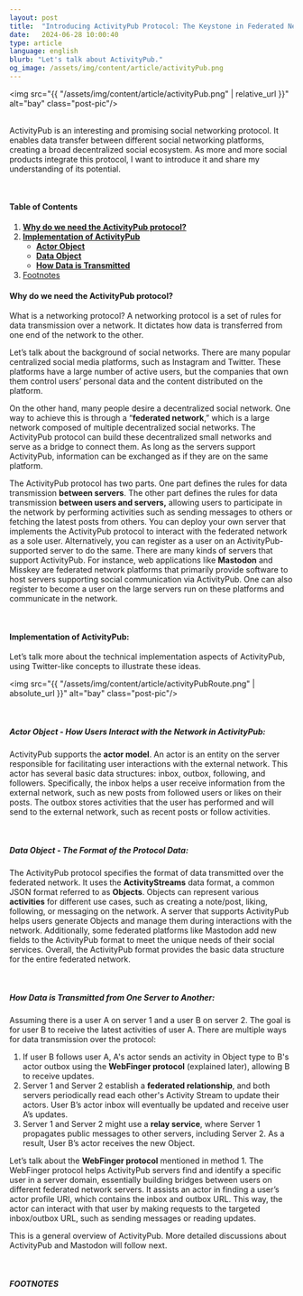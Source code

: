 ```yaml
---
layout: post
title:  "Introducing ActivityPub Protocol: The Keystone in Federated Network"
date:   2024-06-28 10:00:40
type: article
language: english
blurb: "Let's talk about ActivityPub."
og_image: /assets/img/content/article/activityPub.png
---
```


<img src="{{ "/assets/img/content/article/activityPub.png" | relative_url }}" alt="bay" class="post-pic"/>
<br />
<br />

ActivityPub is an interesting and promising social networking protocol. It enables data transfer between different social networking platforms, creating a broad decentralized social ecosystem. As more and more social products integrate this protocol, I want to introduce it and share my understanding of its potential.

<br />

#### Table of Contents
1. [**Why do we need the ActivityPub protocol?**](#why-do-we-need-the-activitypub-protocol)
2. [**Implementation of ActivityPub**](#implementation-of-activitypub)
    * [**Actor Object**](#actor-object---how-users-interact-with-the-network-in-activitypub)
    * [**Data Object**](#data-object---the-format-of-the-protocol-data)
    * [**How Data is Transmitted**](#how-data-is-transmitted-from-one-server-to-another)
3. [Footnotes](#footnotes)

#### **Why do we need the ActivityPub protocol?**

What is a networking protocol? A networking protocol is a set of rules for data transmission over a network. It dictates how data is transferred from one end of the network to the other.

Let’s talk about the background of social networks. There are many popular centralized social media platforms, such as Instagram and Twitter. These platforms have a large number of active users, but the companies that own them control users’ personal data and the content distributed on the platform.

On the other hand, many people desire a decentralized social network. One way to achieve this is through a “**federated network**,” which is a large network composed of multiple decentralized social networks. The ActivityPub protocol can build these decentralized small networks and serve as a bridge to connect them. As long as the servers support ActivityPub, information can be exchanged as if they are on the same platform.

The ActivityPub protocol has two parts. One part defines the rules for data transmission **between servers**. The other part defines the rules for data transmission **between users and servers,** allowing users to participate in the network by performing activities such as sending messages to others or fetching the latest posts from others. You can deploy your own server that implements the ActivityPub protocol to interact with the federated network as a sole user. Alternatively, you can register as a user on an ActivityPub-supported server to do the same. There are many kinds of servers that support ActivityPub. For instance, web applications like **Mastodon** and Misskey are federated network platforms that primarily provide software to host servers supporting social communication via ActivityPub. One can also register to become a user on the large servers run on these platforms and communicate in the network.

<br />

#### **Implementation of ActivityPub:**

Let’s talk more about the technical implementation aspects of ActivityPub, using Twitter-like concepts to illustrate these ideas.

<img src="{{ "/assets/img/content/article/activityPubRoute.png" | absolute_url }}" alt="bay" class="post-pic"/>


<br />

##### **Actor Object - How Users Interact with the Network in ActivityPub**:

ActivityPub supports the **actor model**. An actor is an entity on the server responsible for facilitating user interactions with the external network. This actor has several basic data structures: inbox, outbox, following, and followers. Specifically, the inbox helps a user receive information from the external network, such as new posts from followed users or likes on their posts. The outbox stores activities that the user has performed and will send to the external network, such as recent posts or follow activities.

<br />

##### **Data Object - The Format of the Protocol Data**:

The ActivityPub protocol specifies the format of data transmitted over the federated network. It uses the **ActivityStreams** data format, a common JSON format referred to as **Objects**. Objects can represent various **activities** for different use cases, such as creating a note/post, liking, following, or messaging on the network. A server that supports ActivityPub helps users generate Objects and manage them during interactions with the network. Additionally, some federated platforms like Mastodon add new fields to the ActivityPub format to meet the unique needs of their social services. Overall, the ActivityPub format provides the basic data structure for the entire federated network.

<br />

##### **How Data is Transmitted from One Server to Another**:

Assuming there is a user A on server 1 and a user B on server 2. The goal is for user B to receive the latest activities of user A. There are multiple ways for data transmission over the protocol:

1. If user B follows user A, A's actor sends an activity in Object type to B's actor outbox using the **WebFinger protocol** (explained later), allowing B to receive updates.
2. Server 1 and Server 2 establish a **federated relationship**, and both servers periodically read each other's Activity Stream to update their actors. User B’s actor inbox will eventually be updated and receive user A’s updates.
3. Server 1 and Server 2 might use a **relay service**, where Server 1 propagates public messages to other servers, including Server 2. As a result, User B’s actor receives the new Object.

Let’s talk about the **WebFinger protocol** mentioned in method 1. The WebFinger protocol helps ActivityPub servers find and identify a specific user in a server domain, essentially building bridges between users on different federated network servers. It assists an actor in finding a user’s actor profile URI, which contains the inbox and outbox URL. This way, the actor can interact with that user by making requests to the targeted inbox/outbox URL, such as sending messages or reading updates.

This is a general overview of ActivityPub. More detailed discussions about ActivityPub and Mastodon will follow next.

<br />

##### FOOTNOTES

[^1]: This is a note!
